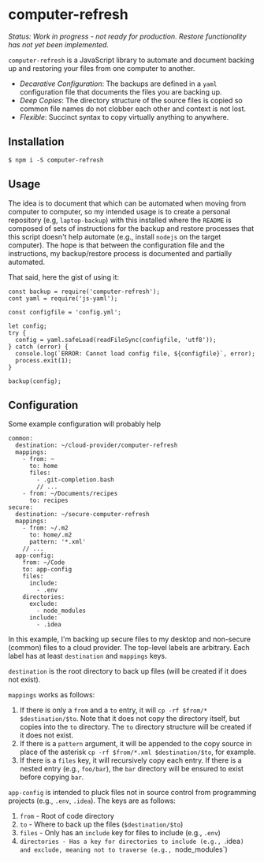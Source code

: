 # computer-refresh

*Status: Work in progress - not ready for production. Restore functionality has not yet been implemented.* 

`computer-refresh` is a JavaScript library to automate and document backing up and restoring your files from one computer to another.

- *Decarative Configuration*: The backups are defined in a `yaml` configuration file that documents the files you are backing up.
- *Deep Copies*: The directory structure of the source files is copied so common file names do not clobber each other and context is not lost.
- *Flexible*: Succinct syntax to copy virtually anything to anywhere.

## Installation

```
$ npm i -S computer-refresh
```

## Usage

The idea is to document that which can be automated when moving from computer to computer, so my intended usage is to create a personal repository (e.g, `laptop-backup`) with this installed where the `README` is composed of sets of instructions for the backup and restore processes that this script doesn't help automate (e.g., install `nodejs` on the target computer). The hope is that between the configuration file and the instructions, my backup/restore process is documented and partially automated.

That said, here the gist of using it:
```
const backup = require('computer-refresh');
cont yaml = require('js-yaml');

const configfile = 'config.yml';

let config;
try {
  config = yaml.safeLoad(readFileSync(configfile, 'utf8'));
} catch (error) {
  console.log(`ERROR: Cannot load config file, ${configfile}`, error);
  process.exit(1);
}

backup(config);
```

## Configuration

Some example configuration will probably help

```
common:
  destination: ~/cloud-provider/computer-refresh
  mappings:
    - from: ~
      to: home
      files:
        - .git-completion.bash 
        // ...
    - from: ~/Documents/recipes
      to: recipes
secure:
  destination: ~/secure-computer-refresh
  mappings:
    - from: ~/.m2
      to: home/.m2
      pattern: '*.xml'      
    // ...
  app-config: 
    from: ~/Code
    to: app-config
    files:
      include: 
        - .env
    directories:
      exclude:
        - node_modules
      include:    
        - .idea
```

In this example, I'm backing up secure files to my desktop and non-secure (common) files to a cloud provider. The top-level labels are arbitrary. Each label has at least `destination` and `mappings` keys. 

`destination` is the root directory to back up files (will be created if it does not exist).

`mappings` works as follows:

1. If there is only a `from` and a `to` entry, it will `cp -rf $from/* $destination/$to`. Note that it does not copy the directory itself, but copies into the `to` directory. The `to` directory structure will be created if it does not exist.
2. If there is a `pattern` argument, it will be appended to the copy source in place of the asterisk `cp -rf $from/*.xml $destination/$to`, for example.
3. If there is a `files` key, it will recursively copy each entry. If there is a nested entry (e.g., `foo/bar`), the `bar` directory will be ensured to exist before copying `bar`. 

`app-config` is intended to pluck files not in source control from programming projects (e.g., `.env`, `.idea`). The keys are as follows:

1. `from` - Root of code directory
2. `to` - Where to back up the files (`$destination/$to`)
3. `files` - Only has an `include` key for files to include (e.g., `.env`)
4. `directories - Has a key for directories to include (e.g., `.idea`) and exclude, meaning not to traverse (e.g., `node_modules`)
